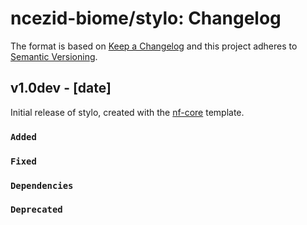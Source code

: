 # ncezid-biome/stylo: Changelog

The format is based on [Keep a Changelog](https://keepachangelog.com/en/1.0.0/)
and this project adheres to [Semantic Versioning](https://semver.org/spec/v2.0.0.html).

## v1.0dev - [date]

Initial release of stylo, created with the [nf-core](https://nf-co.re/) template.

### `Added`

### `Fixed`

### `Dependencies`

### `Deprecated`
